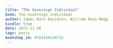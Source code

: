 ```yaml
---
title: "The Sovereign Individual"
book: the-sovereign-individual
author: James Dale Davidson, William Rees-Mogg
kindle: true
date: 2023-11-26
tags: posts
bookshop_id: 9781439144732
---
```

